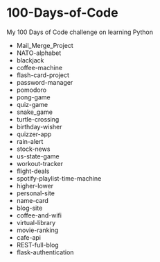 # 100-Days-of-Code
My 100 Days of Code challenge on learning Python


 - Mail_Merge_Project
 - NATO-alphabet
 - blackjack
 - coffee-machine
 - flash-card-project
 - password-manager
 - pomodoro
 - pong-game
 - quiz-game
 - snake_game
 - turtle-crossing
 - birthday-wisher
 - quizzer-app
 - rain-alert
 - stock-news
 - us-state-game
 - workout-tracker
 - flight-deals
 - spotify-playlist-time-machine
 - higher-lower
 - personal-site
 - name-card
 - blog-site
 - coffee-and-wifi
 - virtual-library 
 - movie-ranking
 - cafe-api
 - REST-full-blog
 - flask-authentication
